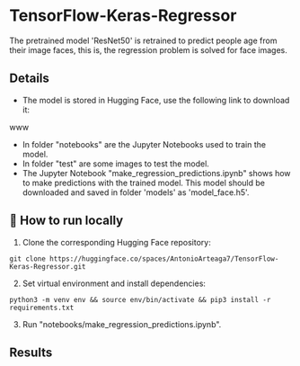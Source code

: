 # TensorFlow-Keras-Regressor
The pretrained model 'ResNet50' is retrained to predict people age from their image faces, this is, the regression problem is solved for face images.

## Details
* The model is stored in Hugging Face, use the following link to download it:

www

* In folder "notebooks" are the Jupyter Notebooks used to train the model.
* In folder "test" are some images to test the model.
* The Jupyter Notebook "make_regression_predictions.ipynb" shows how to make predictions with the trained model. This model should be downloaded and saved in folder 'models' as 'model_face.h5'.

## 🚀 How to run locally
1. Clone the corresponding Hugging Face repository:
```
git clone https://huggingface.co/spaces/AntonioArteaga7/TensorFlow-Keras-Regressor.git
```
2. Set virtual environment and install dependencies:
```
python3 -m venv env && source env/bin/activate && pip3 install -r requirements.txt
```
3. Run "notebooks/make_regression_predictions.ipynb".

## Results
